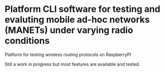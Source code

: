 # Platform CLI software for testing and evaluting mobile ad-hoc networks (MANETs) under varying radio conditions
Platform for testing wireless routing protocols on RaspberryPI

Still a work in progress but most features are available and tested.
